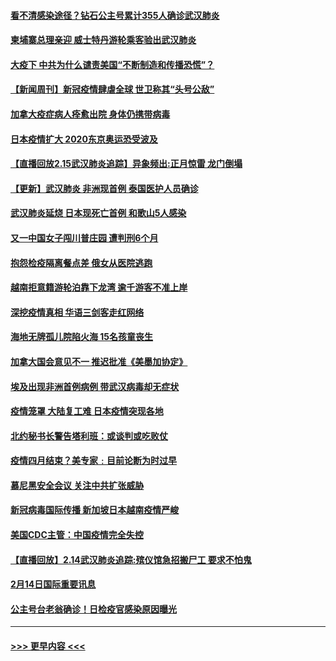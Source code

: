 #### [看不清感染途径？钻石公主号累计355人确诊武汉肺炎](../pages/prog202/a102778335.md?t=02161144) 
#### [柬埔寨总理亲迎 威士特丹游轮乘客验出武汉肺炎](../pages/prog202/a102777842.md?t=02161144) 
#### [大疫下 中共为什么谴责美国“不断制造和传播恐慌”？](../pages/prog202/a102778285.md?t=02161144) 
#### [【新闻周刊】新冠疫情肆虐全球 世卫称其“头号公敌”](../pages/prog202/a102778196.md?t=02161144) 
#### [加拿大疫症病人痊愈出院 身体仍携带病毒](../pages/prog202/a102778061.md?t=02161144) 
#### [日本疫情扩大 2020东京奥运恐受波及](../pages/prog202/a102778049.md?t=02161144) 
#### [【直播回放2.15武汉肺炎追踪】异象频出:正月惊雷 龙门倒塌](../pages/prog202/a102777974.md?t=02161144) 
#### [【更新】武汉肺炎 非洲现首例 泰国医护人员确诊](../pages/prog202/a102770740.md?t=02161144) 
#### [武汉肺炎延烧 日本现死亡首例 和歌山5人感染](../pages/prog202/a102777815.md?t=02161144) 
#### [又一中国女子闯川普庄园 遭判刑6个月](../pages/prog202/a102777673.md?t=02161144) 
#### [抱怨检疫隔离餐点差 俄女从医院逃跑](../pages/prog202/a102777667.md?t=02161144) 
#### [越南拒意籍游轮泊靠下龙湾 逾千游客不准上岸](../pages/prog202/a102777646.md?t=02161144) 
#### [深挖疫情真相 华语三剑客走红网络](../pages/prog202/a102777624.md?t=02161144) 
#### [海地无牌孤儿院陷火海 15名孩童丧生](../pages/prog202/a102777620.md?t=02161144) 
#### [加拿大国会意见不一 推迟批准《美墨加协定》](../pages/prog202/a102777575.md?t=02161144) 
#### [埃及出现非洲首例病例 带武汉病毒却无症状](../pages/prog202/a102777559.md?t=02161144) 
#### [疫情笼罩 大陆复工难 日本疫情突现各地](../pages/prog202/a102777455.md?t=02161144) 
#### [北约秘书长警告塔利班：或谈判或吃败仗](../pages/prog202/a102777442.md?t=02161144) 
#### [疫情四月结束？美专家﹕目前论断为时过早](../pages/prog202/a102777248.md?t=02161144) 
#### [慕尼黑安全会议 关注中共扩张威胁](../pages/prog202/a102777254.md?t=02161144) 
#### [新冠病毒国际传播 新加坡日本越南疫情严峻](../pages/prog202/a102777245.md?t=02161144) 
#### [美国CDC主管：中国疫情完全失控](../pages/prog202/a102777236.md?t=02161144) 
#### [【直播回放】2.14武汉肺炎追踪:殡仪馆急招搬尸工 要求不怕鬼](../pages/prog202/a102777141.md?t=02161144) 
#### [2月14日国际重要讯息](../pages/prog202/a102777073.md?t=02161144) 
#### [公主号台老翁确诊！日检疫官感染原因曝光](../pages/prog202/a102777075.md?t=02161144) 

----
#### [ >>> 更早内容 <<< ](../indexes/prog202-earlier.md)
